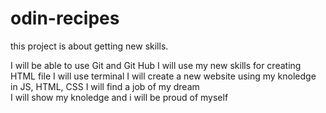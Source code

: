 # odin-recipes
this project is about getting new skills.

I will be able to use Git and Git Hub
I will use my new skills for creating HTML file
I will use terminal
I will create a new website using my knoledge in JS, HTML, CSS
I will find a job of my dream  
I will show my knoledge and i will be proud of myself
